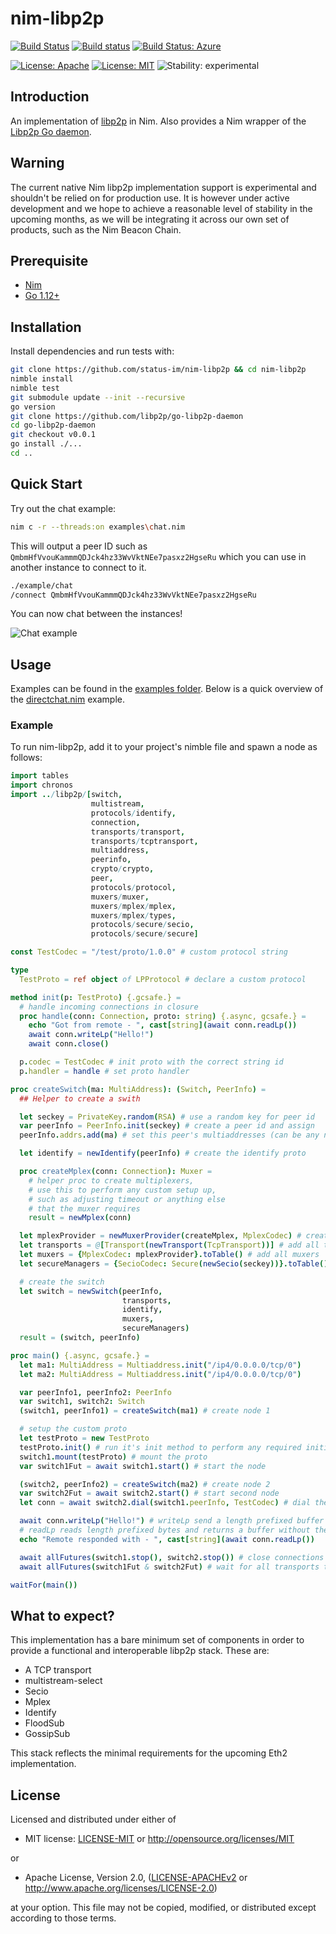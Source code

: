 # nim-libp2p

[![Build Status](https://travis-ci.org/status-im/nim-libp2p.svg?branch=master)](https://travis-ci.org/status-im/nim-libp2p)
[![Build status](https://ci.appveyor.com/api/projects/status/pqgif5bcie6cp3wi/branch/master?svg=true)](https://ci.appveyor.com/project/nimbus/nim-libp2p/branch/master)
[![Build Status: Azure](https://img.shields.io/azure-devops/build/nimbus-dev/dc5eed24-3f6c-4c06-8466-3d060abd6c8b/5/master?label=Azure%20%28Linux%2064-bit%2C%20Windows%2032-bit%2F64-bit%2C%20MacOS%2064-bit%29)](https://dev.azure.com/nimbus-dev/nim-libp2p/_build?definitionId=5&branchName=master)

[![License: Apache](https://img.shields.io/badge/License-Apache%202.0-blue.svg)](https://opensource.org/licenses/Apache-2.0)
[![License: MIT](https://img.shields.io/badge/License-MIT-blue.svg)](https://opensource.org/licenses/MIT)
![Stability: experimental](https://img.shields.io/badge/stability-experimental-orange.svg)

## Introduction

An implementation of [libp2p](https://libp2p.io/) in Nim. Also provides a Nim wrapper of the [Libp2p Go daemon](https://github.com/libp2p/go-libp2p).

## Warning 
The current native Nim libp2p implementation support is experimental and shouldn't be relied on for production use. It is however under active development and we hope to achieve a reasonable level of stability in the upcoming months, as we will be integrating it across our own set of products, such as the Nim Beacon Chain.

## Prerequisite 
- [Nim](https://nim-lang.org/install.html)
- [Go 1.12+](https://golang.org/dl/) 

## Installation
Install dependencies and run tests with:

```bash
git clone https://github.com/status-im/nim-libp2p && cd nim-libp2p
nimble install
nimble test
git submodule update --init --recursive
go version
git clone https://github.com/libp2p/go-libp2p-daemon
cd go-libp2p-daemon
git checkout v0.0.1
go install ./...
cd ..
```

## Quick Start
Try out the chat example:

```bash
nim c -r --threads:on examples\chat.nim
```

This will output a peer ID such as `QmbmHfVvouKammmQDJck4hz33WvVktNEe7pasxz2HgseRu` which you can use in another instance to connect to it.

```bash
./example/chat
/connect QmbmHfVvouKammmQDJck4hz33WvVktNEe7pasxz2HgseRu
```

You can now chat between the instances!

![Chat example](https://imgur.com/caYRu8K.gif)

## Usage

Examples can be found in the [examples folder](https://github.com/status-im/nim-libp2p/tree/master/examples). Below is a quick overview of the [directchat.nim](examples/directchat.nim) example.


### Example
To run nim-libp2p, add it to your project's nimble file and spawn a node as follows:

```nim
import tables
import chronos
import ../libp2p/[switch,
                  multistream,
                  protocols/identify,
                  connection,
                  transports/transport,
                  transports/tcptransport,
                  multiaddress,
                  peerinfo,
                  crypto/crypto,
                  peer,
                  protocols/protocol,
                  muxers/muxer,
                  muxers/mplex/mplex,
                  muxers/mplex/types,
                  protocols/secure/secio,
                  protocols/secure/secure]

const TestCodec = "/test/proto/1.0.0" # custom protocol string

type
  TestProto = ref object of LPProtocol # declare a custom protocol

method init(p: TestProto) {.gcsafe.} =
  # handle incoming connections in closure
  proc handle(conn: Connection, proto: string) {.async, gcsafe.} =
    echo "Got from remote - ", cast[string](await conn.readLp())
    await conn.writeLp("Hello!")
    await conn.close()

  p.codec = TestCodec # init proto with the correct string id
  p.handler = handle # set proto handler

proc createSwitch(ma: MultiAddress): (Switch, PeerInfo) =
  ## Helper to create a swith

  let seckey = PrivateKey.random(RSA) # use a random key for peer id
  var peerInfo = PeerInfo.init(seckey) # create a peer id and assign
  peerInfo.addrs.add(ma) # set this peer's multiaddresses (can be any number)

  let identify = newIdentify(peerInfo) # create the identify proto

  proc createMplex(conn: Connection): Muxer =
    # helper proc to create multiplexers,
    # use this to perform any custom setup up,
    # such as adjusting timeout or anything else
    # that the muxer requires
    result = newMplex(conn)

  let mplexProvider = newMuxerProvider(createMplex, MplexCodec) # create multiplexer
  let transports = @[Transport(newTransport(TcpTransport))] # add all transports (tcp only for now, but can be anything in the future)
  let muxers = {MplexCodec: mplexProvider}.toTable() # add all muxers
  let secureManagers = {SecioCodec: Secure(newSecio(seckey))}.toTable() # setup the secio and any other secure provider

  # create the switch
  let switch = newSwitch(peerInfo,
                         transports,
                         identify,
                         muxers,
                         secureManagers)
  result = (switch, peerInfo)

proc main() {.async, gcsafe.} =
  let ma1: MultiAddress = Multiaddress.init("/ip4/0.0.0.0/tcp/0")
  let ma2: MultiAddress = Multiaddress.init("/ip4/0.0.0.0/tcp/0")

  var peerInfo1, peerInfo2: PeerInfo
  var switch1, switch2: Switch
  (switch1, peerInfo1) = createSwitch(ma1) # create node 1

  # setup the custom proto
  let testProto = new TestProto
  testProto.init() # run it's init method to perform any required initialization
  switch1.mount(testProto) # mount the proto
  var switch1Fut = await switch1.start() # start the node

  (switch2, peerInfo2) = createSwitch(ma2) # create node 2
  var switch2Fut = await switch2.start() # start second node
  let conn = await switch2.dial(switch1.peerInfo, TestCodec) # dial the first node

  await conn.writeLp("Hello!") # writeLp send a length prefixed buffer over the wire
  # readLp reads length prefixed bytes and returns a buffer without the prefix
  echo "Remote responded with - ", cast[string](await conn.readLp())

  await allFutures(switch1.stop(), switch2.stop()) # close connections and shutdown all transports
  await allFutures(switch1Fut & switch2Fut) # wait for all transports to shutdown

waitFor(main())
```

## What to expect?

This implementation has a bare minimum set of components in order to provide a functional and interoperable libp2p stack. These are:

- A TCP transport
- multistream-select
- Secio
- Mplex
- Identify
- FloodSub
- GossipSub

This stack reflects the minimal requirements for the upcoming Eth2 implementation.

## License

Licensed and distributed under either of

* MIT license: [LICENSE-MIT](LICENSE-MIT) or http://opensource.org/licenses/MIT

or

* Apache License, Version 2.0, ([LICENSE-APACHEv2](LICENSE-APACHEv2) or http://www.apache.org/licenses/LICENSE-2.0)

at your option. This file may not be copied, modified, or distributed except according to those terms.
